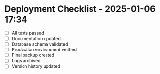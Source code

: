 # Deployment Checklist - 2025-01-06 17:34

- [ ] All tests passed
- [ ] Documentation updated
- [ ] Database schema validated
- [ ] Production environment verified
- [ ] Final backup created
- [ ] Logs archived
- [ ] Version history updated
